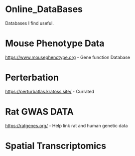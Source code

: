 # Online_DataBases
Databases I find useful.

# Mouse Phenotype Data
https://www.mousephenotype.org - Gene function Database

# Perterbation
https://perturbatlas.kratoss.site/ - Currated 

# Rat GWAS DATA
https://ratgenes.org/ - Help link rat and human genetic data

# Spatial Transcriptomics
